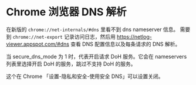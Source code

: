 # Chrome 浏览器 DNS 解析

在新版的 `chrome://net-internals/#dns` 里看不到 dns nameserver 信息。
需要到 `chrome://net-export` 记录访问日志，然后用 https://netlog-viewer.appspot.com/#dns 查看 DNS 配置信息以及每条请求的 DNS 解析。

当 secure_dns_mode 为 1 时，代表开启请求 DoH 服务。它会在 nameservers 列表里选择开启 DoH 的服务，跳过不支持 DoH 的服务。

这个在 Chrome 「设置-隐私和安全-使用安全 DNS」可以设置关闭。
